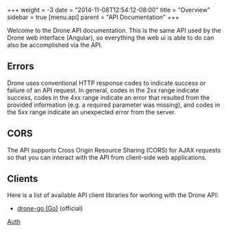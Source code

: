 +++
weight = -3
date = "2014-11-08T12:54:12-08:00"
title = "Overview"
sidebar = true
[menu.api]
parent = "API Documentation"
+++

Welcome to the Drone API documentation. This is the same API used by the Drone web interface (Angular),
so everything the web ui is able to do can also be accomplished via the API.

## Errors

Drone uses conventional HTTP response codes to indicate success or failure of an API request.
In general, codes in the 2xx range indicate success, codes in the 4xx range indicate an error
that resulted from the provided information (e.g. a required parameter was missing),
and codes in the 5xx range indicate an unexpected error from the server.

## CORS

The API supports Cross Origin Resource Sharing (CORS) for AJAX requests so that you can
interact with the API from client-side web applications.

## Clients

Here is a list of available API client libraries for working with the Drone API:

* [drone-go (Go)](https://github.com/drone/drone-go/tree/master) (official)

[Auth](/api/authentication)
